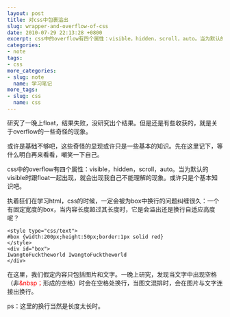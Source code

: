 ```yaml
---
layout: post
title: 对css中包裹溢出
slug: wrapper-and-overflow-of-css
date: 2010-07-29 22:13:28 +0800
excerpt: css中的overflow有四个属性：visible，hidden，scroll，auto。当为默认的visible时跟float一起出现，就会出现我自己不能理解的现象。或许只是个基本知识吧
categories:
- note
tags:
- css
more_categories:
- slug: note
  name: 学习笔记
more_tags:
- slug: css
  name: css
---
```


研究了一晚上float，结果失败，没研究出个结果。但是还是有些收获的，就是关于overflow的一些奇怪的现象。

或许是基础不够吧，这些奇怪的显现或许只是一些基本的知识。先在这里记下，等什么明白再来看看，嘲笑一下自己。

css中的overflow有四个属性：visible，hidden，scroll，auto。当为默认的visible时跟float一起出现，就会出现我自己不能理解的现象。或许只是个基本知识吧。

执着狂们在学习html，css的时候，一定会被为box中换行的问题纠缠很久：一个有固定宽度的box，当内容长度超过其长度时，它是会溢出还是换行自适应高度呢？

	<style type="css/text">
	#box {width:200px;height:50px;border:1px solid red}
	</style>
	<div id="box">
	IwangtoFucktheworld IwangtoFucktheworld
	</div>

在这里，我们假定内容只包括图片和文字。一晚上研究，发现当文字中出现空格（非<span style="color: #ff0000;">&amp;nbsp；</span>形成的空格）时会在空格处换行，当图文混排时，会在图片与文字连接出换行。

ps：这里的换行当然是长度太长时。
